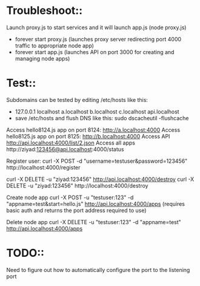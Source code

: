 # Troubleshoot::

Launch proxy.js to start services and it will launch app.js (node proxy.js)
- forever start proxy.js (launches proxy server redirecting port 4000 traffic to appropriate node app)
- forever start app.js (launches API on port 3000 for creating and managing node apps)

# Test::

Subdomains can be tested by editing /etc/hosts like this:

- 127.0.0.1    localhost  a.localhost  b.localhost  c.localhost api.localhost
- save /etc/hosts and flush DNS like this: sudo dscacheutil -flushcache

Access hello8124.js app on port 8124: http://a.localhost:4000
Access hello8125.js app on port 8125: http://b.localhost:4000
Access API http://api.localhost:4000/list/2.json
Access all apps http://ziyad:123456@api.localhost:4000/status


Register user:
curl -X POST -d "username=testuser&password=123456" http://localhost:4000/register

curl -X DELETE -u "ziyad:123456" http://api.localhost:4000/destroy
curl -X DELETE -u "ziyad:123456" http://localhost:4000/destroy

Create node app
curl -X POST -u "testuser:123" -d "appname=test&start=hello.js" http://api.localhost:4000/apps
(requires basic auth and returns the port address required to use)

Delete node app
curl -X DELETE -u "testuser:123" -d "appname=test" http://api.localhost:4000/apps

# TODO::

Need to figure out how to automatically configure the port to the listening port
